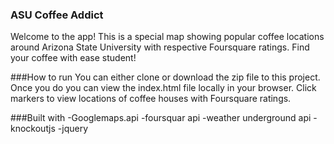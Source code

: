 ### ASU Coffee Addict
Welcome to the app! This is a special map showing popular coffee locations around Arizona State University with respective Foursquare ratings. Find your coffee with ease student!

###How to run
You can either clone or download the zip file to this project. Once you do you can view the index.html file locally in your browser. Click markers to view locations of coffee houses with Foursquare ratings. 

###Built with
-Googlemaps.api
-foursquar api
-weather underground api
-knockoutjs
-jquery